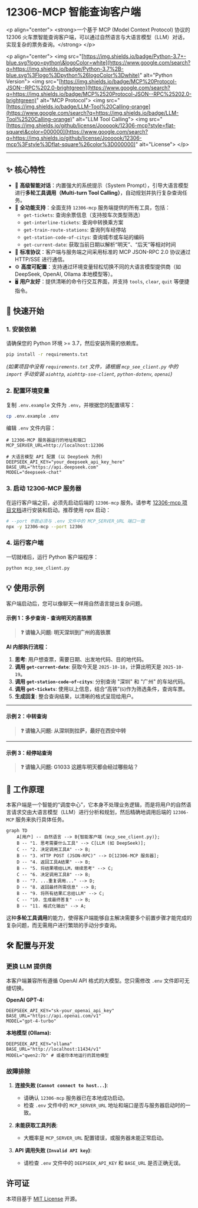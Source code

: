 # 12306-MCP 智能查询客户端

\<p align="center"\>
\<strong\>一个基于 MCP (Model Context Protocol) 协议的 12306 火车票智能查询客户端，可以通过自然语言与大语言模型（LLM）对话，实现复杂的票务查询。\</strong\>
\</p\>

\<p align="center"\>
\<img src="[https://img.shields.io/badge/Python-3.7+-blue.svg?logo=python\&logoColor=white](https://www.google.com/search?q=https://img.shields.io/badge/Python-3.7%2B-blue.svg%3Flogo%3Dpython%26logoColor%3Dwhite)" alt="Python Version"\>
\<img src="[https://img.shields.io/badge/MCP%20Protocol-JSON--RPC%202.0-brightgreen](https://www.google.com/search?q=https://img.shields.io/badge/MCP%2520Protocol-JSON--RPC%25202.0-brightgreen)" alt="MCP Protocol"\>
\<img src="[https://img.shields.io/badge/LLM-Tool%20Calling-orange](https://www.google.com/search?q=https://img.shields.io/badge/LLM-Tool%2520Calling-orange)" alt="LLM Tool Calling"\>
\<img src="[https://img.shields.io/github/license/Joooook/12306-mcp?style=flat-square\&color=000000](https://www.google.com/search?q=https://img.shields.io/github/license/Joooook/12306-mcp%3Fstyle%3Dflat-square%26color%3D000000)" alt="License"\>
\</p\>

-----

## ✨ 核心特性

  - 🤖 **高级智能对话**：内置强大的系统提示（System Prompt），引导大语言模型进行**多轮工具调用（Multi-turn Tool Calling）**，自动规划并执行复杂查询任务。
  - 🔧 **全功能支持**：全面支持 `12306-mcp` 服务端提供的所有工具，包括：
      - `get-tickets`: 查询余票信息（支持按车次类型筛选）
      - `get-interline-tickets`: 查询中转换乘方案
      - `get-train-route-stations`: 查询列车经停站
      - `get-station-code-of-citys`: 查询城市或车站的编码
      - `get-current-date`: 获取当前日期以解析“明天”、“后天”等相对时间
  - 🔌 **标准协议**：客户端与服务端之间采用标准的 MCP JSON-RPC 2.0 协议通过 HTTP/SSE 进行通信。
  - ⚙️ **高度可配置**：支持通过环境变量轻松切换不同的大语言模型提供商（如 DeepSeek, OpenAI, Ollama 本地模型等）。
  - 🖥️ **用户友好**：提供清晰的命令行交互界面，并支持 `tools`, `clear`, `quit` 等便捷指令。

## 🚀 快速开始

### 1\. 安装依赖

请确保您的 Python 环境 \>= 3.7，然后安装所需的依赖库。

```bash
pip install -r requirements.txt
```

*(如果项目中没有 `requirements.txt` 文件，请根据 `mcp_see_client.py` 中的 `import` 手动安装 `aiohttp`, `aiohttp-sse-client`, `python-dotenv`, `openai`)*

### 2\. 配置环境变量

复制 `.env.example` 文件为 `.env`，并根据您的配置填写：

```bash
cp .env.example .env
```

编辑 `.env` 文件内容：

```env
# 12306-MCP 服务器运行的地址和端口
MCP_SERVER_URL=http://localhost:12306

# 大语言模型 API 配置 (以 DeepSeek 为例)
DEEPSEEK_API_KEY="your_deepseek_api_key_here"
BASE_URL="https://api.deepseek.com"
MODEL="deepseek-chat"
```

### 3\. 启动 12306-MCP 服务器

在运行客户端之前，必须先启动后端的 `12306-mcp` 服务。请参考 [12306-mcp 项目文档](https://github.com/Joooook/12306-mcp)进行安装和启动。推荐使用 npx 启动：

```bash
# --port 参数必须与 .env 文件中的 MCP_SERVER_URL 端口一致
npx -y 12306-mcp --port 12306
```

### 4\. 运行客户端

一切就绪后，运行 Python 客户端程序：

```bash
python mcp_see_client.py
```

## 💡 使用示例

客户端启动后，您可以像聊天一样用自然语言提出复杂问题。

#### 示例 1：多步查询 - 查询明天的高铁票

> **❓ 请输入问题: 明天深圳到广州的高铁票**

**AI 内部执行流程：**

1.  **思考**: 用户想查票，需要日期、出发地代码、目的地代码。
2.  **调用 `get-current-date`**: 获取今天是 `2025-10-18`，计算出明天是 `2025-10-19`。
3.  **调用 `get-station-code-of-citys`**: 分别查询 "深圳" 和 "广州" 的车站代码。
4.  **调用 `get-tickets`**: 使用以上信息，结合“高铁”(`G`)作为筛选条件，查询车票。
5.  **生成回复**: 整合查询结果，以清晰的格式呈现给用户。

-----

#### 示例 2：中转查询

> **❓ 请输入问题: 从深圳到拉萨，最好在西安中转**

-----

#### 示例 3：经停站查询

> **❓ 请输入问题: G1033 这趟车明天都会经过哪些站？**

## 🔧 工作原理

本客户端是一个智能的“调度中心”，它本身不处理业务逻辑，而是将用户的自然语言请求交由大语言模型（LLM）进行分析和规划，然后精确地调用后端的 `12306-MCP` 服务来执行具体任务。

```mermaid
graph TD
    A[用户] -- 自然语言 --> B{智能客户端 (mcp_see_client.py)};
    B -- "1. 思考需要什么工具" --> C[LLM (如 DeepSeek)];
    C -- "2. 决定调用工具A" --> B;
    B -- "3. HTTP POST (JSON-RPC)" --> D[12306-MCP 服务器];
    D -- "4. 返回工具A结果" --> B;
    B -- "5. 将结果喂给LLM，继续思考" --> C;
    C -- "6. 决定调用工具B" --> B;
    B -- "7. ...重复调用..." --> D;
    D -- "8. 返回最终所需信息" --> B;
    B -- "9. 将所有结果汇总给LLM" --> C;
    C -- "10. 生成最终答复" --> B;
    B -- "11. 格式化输出" --> A;
```

这种**多轮工具调用**的能力，使得客户端能够自主解决需要多个前置步骤才能完成的复杂问题，而无需用户进行繁琐的手动分步查询。

## 🛠️ 配置与开发

### 更换 LLM 提供商

本客户端兼容所有遵循 OpenAI API 格式的大模型。您只需修改 `.env` 文件即可无缝切换。

**OpenAI GPT-4:**

```env
DEEPSEEK_API_KEY="sk-your_openai_api_key"
BASE_URL="https://api.openai.com/v1"
MODEL="gpt-4-turbo"
```

**本地模型 (Ollama):**

```env
DEEPSEEK_API_KEY="ollama"
BASE_URL="http://localhost:11434/v1"
MODEL="qwen2:7b" # 或者你本地运行的其他模型
```

### 故障排除

1.  **连接失败 (`Cannot connect to host...`)**:

      * 请确认 `12306-mcp` 服务器已在本地成功启动。
      * 检查 `.env` 文件中的 `MCP_SERVER_URL` 地址和端口是否与服务器启动时的一致。

2.  **未能获取工具列表**:

      * 大概率是 `MCP_SERVER_URL` 配置错误，或服务器未能正常启动。

3.  **API 调用失败 (`Invalid API key`)**:

      * 请检查 `.env` 文件中的 `DEEPSEEK_API_KEY` 和 `BASE_URL` 是否正确无误。

## 许可证

本项目基于 [MIT License](https://www.google.com/search?q=LICENSE) 开源。